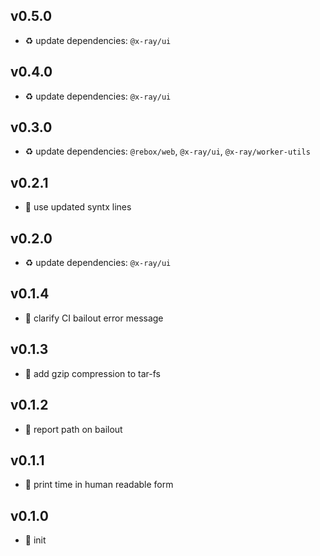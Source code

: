 ## v0.5.0

* ♻️ update dependencies: `@x-ray/ui`

## v0.4.0

* ♻️ update dependencies: `@x-ray/ui`

## v0.3.0

* ♻️ update dependencies: `@rebox/web`, `@x-ray/ui`, `@x-ray/worker-utils`

## v0.2.1

* 🐞 use updated syntx lines

## v0.2.0

* ♻️ update dependencies: `@x-ray/ui`

## v0.1.4

* 🐞 clarify CI bailout error message

## v0.1.3

* 🐞 add gzip compression to tar-fs

## v0.1.2

* 🐞 report path on bailout

## v0.1.1

* 🐞 print time in human readable form

## v0.1.0

* 🐣 init
